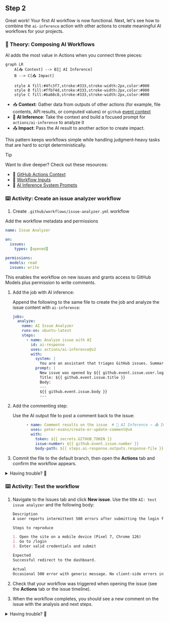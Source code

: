 ## Step 2

Great work! Your first AI workflow is now functional. Next, let's see how to combine the `ai-inference` action with other actions to create meaningful AI workflows for your projects.

### 📖 Theory: Composing AI Workflows

AI adds the most value in Actions when you connect three pieces:

```mermaid
graph LR
    A[📥 Context] --> B[🤖 AI Inference]
    B --> C[📤 Impact]

    style A fill:#4fc3f7,stroke:#333,stroke-width:2px,color:#000
    style B fill:#ffb74d,stroke:#333,stroke-width:2px,color:#000
    style C fill:#ba68c8,stroke:#333,stroke-width:2px,color:#000
```

- 📥 **Context**: Gather data from outputs of other actions (for example, file contents, API results, or computed values) or `github` [event context](https://docs.github.com/en/actions/reference/workflows-and-actions/contexts#github-context)
- 🤖 **AI Inference**: Take the context and build a focused prompt for `actions/ai-inference` to analyze it
- 📤 **Impact**: Pass the AI result to another action to create impact.

This pattern keeps workflows simple while handling judgment‑heavy tasks that are hard to script deterministically.

> [!TIP]
>
> Want to dive deeper? Check out these resources:
>
> - 📖 [GitHub Actions Context](https://docs.github.com/en/actions/learn-github-actions/contexts)
> - 🔧 [Workflow Inputs](https://docs.github.com/en/actions/using-workflows/workflow-syntax-for-github-actions#onworkflow_dispatchinputs)
> - 🤖 [AI Inference System Prompts](https://github.com/actions/ai-inference#system-prompts)

### ⌨️ Activity: Create an issue analyzer workflow

1. Create `.github/workflows/issue-analyzer.yml` workflow

Add the workflow metadata and permissions

```yaml
name: Issue Analyzer

on:
  issues:
    types: [opened]

permissions:
  models: read
  issues: write
```

This enables the workflow on new issues and grants access to GitHub Models plus permission to write comments.

1. Add the job with AI inference:

   Append the following to the same file to create the job and analyze the issue content with `ai-inference`:

   ```yaml
   jobs:
     analyze:
       name: AI Issue Analyzer
       runs-on: ubuntu-latest
       steps:
         - name: Analyze issue with AI
           id: ai-response
           uses: actions/ai-inference@v2
           with:
             system: |
               You are an assistant that triages GitHub issues. Summarize the issue, identify missing information and propose next steps. Be concise and actionable.
             prompt: |
               New issue was opened by ${{ github.event.issue.user.login }}
               Title: ${{ github.event.issue.title }}
               Body:
               ---
               ${{ github.event.issue.body }}
               ---
   ```

1. Add the commenting step:

   Use the AI output file to post a comment back to the issue:

   ```yaml
         - name: Comment results on the issue  # 🤖 AI Inference → 📤 Impact
           uses: peter-evans/create-or-update-comment@v4
           with:
             token: ${{ secrets.GITHUB_TOKEN }}
             issue-number: ${{ github.event.issue.number }}
             body-path: ${{ steps.ai-response.outputs.response-file }}
   ```

1. Commit the file to the default branch, then open the **Actions** tab and confirm the workflow appears.

<details>
<summary>Having trouble? 🤷</summary><br/>

- Ensure Actions are enabled for the repository.
- Check permissions: the workflow needs `models: read` and `issues: write`.
- If no comment appears, open the run logs. Verify `ai-inference` produced a `response-file` output.
- If the model name is restricted in your org, switch `model` to an allowed option.
- Very short or empty issue bodies can reduce output quality—try a more descriptive issue.

</details>

### ⌨️ Activity: Test the workflow

1. Navigate to the Issues tab and click **New issue**. Use the title `AI: test issue analyzer` and the following body:

   ```markdown
   Description
   A user reports intermittent 500 errors after submitting the login form. Errors occur more often on mobile.

   Steps to reproduce

   1. Open the site on a mobile device (Pixel 7, Chrome 126)
   2. Go to /login
   3. Enter valid credentials and submit

   Expected
   Successful redirect to the dashboard.

   Actual
   Occasional 500 error with generic message. No client-side errors in console.
   ```

1. Check that your workflow was triggered when opening the issue (see the **Actions** tab or the issue timeline).

1. When the workflow completes, you should see a new comment on the issue with the analysis and next steps.

<details>
<summary>Having trouble? 🤷</summary><br/>

- If the workflow didn’t run, confirm the trigger is `issues: [opened]` and you created a new issue (not edited an existing one).
- If the comment failed, check the job’s final step for API errors (permissions, rate limits, or missing `GITHUB_TOKEN`).
- If the response is empty or truncated, try simplifying the issue body or adjusting the prompt format.

</details>
